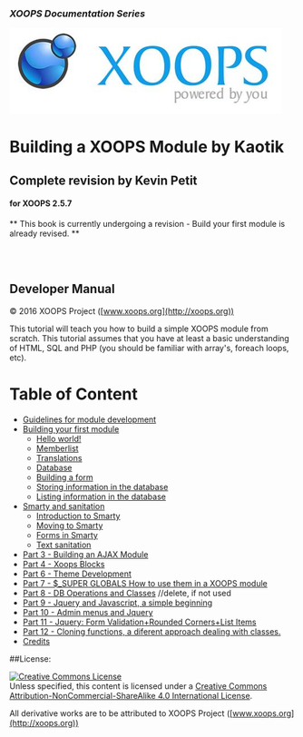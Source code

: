 ### _XOOPS Documentation Series_
![logoXoops.jpg](assets/logoXoops.jpg)

# Building a XOOPS Module by Kaotik
## Complete revision by Kevin Petit
#### for XOOPS 2.5.7

** This book is currently undergoing a revision - Build your first module is already revised. **

<br><br>
            
## Developer Manual

© 2016 XOOPS Project ([www.xoops.org](http://xoops.org))   


This tutorial will teach you how to build a simple XOOPS module from scratch.
This tutorial assumes that you have at least a basic understanding of HTML, SQL and PHP (you should be familiar with array's, foreach loops, etc).


# Table of Content

* [Guidelines for module development](book/guidelines/guidelines.md)
* [Building your first module](book/building_a_simple_module/introduction.md)
    * [Hello world!](book/building_a_simple_module/helloworld.md)
    * [Memberlist](book/building_a_simple_module/memberlist.md)
    * [Translations](book/building_a_simple_module/translations.md)
    * [Database](book/building_a_simple_module/database.md)
    * [Building a form](book/building_a_simple_module/buildingform.md)
    * [Storing information in the database](book/building_a_simple_module/saving_to_database.md)
    * [Listing information in the database](book/building_a_simple_module/listing_database.md)
* [Smarty and sanitation](book/smarty_sanitation/introduction.md)
    * [Introduction to Smarty](book/smarty_sanitation/smarty.md)
    * [Moving to Smarty](book/smarty_sanitation/movingtosmarty.md)
    * [Forms in Smarty](book/smarty_sanitation/formsinsmarty.md)
    * [Text sanitation](book/smarty_sanitation/textsanitation.md)
* [Part 3 - Building an AJAX Module](book/3.md)
* [Part 4 - Xoops Blocks](book/4.md)
* [Part 6 - Theme Development](book/6.md)
* [Part 7 - $_SUPER GLOBALS How to use them in a XOOPS module](book/7.md)
* [Part 8 - DB Operations and Classes](book/8.md) //delete, if not used
* [Part 9 - Jquery and Javascript, a simple beginning](book/9.md)
* [Part 10 - Admin menus and Jquery](book/10.md)
* [Part 11 - Jquery: Form Validation+Rounded Corners+List Items](book/11.md)
* [Part 12 - Cloning functions, a diferent approach dealing with classes.](book/12.md) 
* [Credits](book/13.md) 

##License:

<a rel="license" href="http://creativecommons.org/licenses/by-nc-sa/4.0/"><img alt="Creative Commons License" style="border-width:0" src="https://i.creativecommons.org/l/by-nc-sa/4.0/88x31.png" /></a><br />Unless specified, this content is licensed under a <a rel="license" href="http://creativecommons.org/licenses/by-nc-sa/4.0/">Creative Commons Attribution-NonCommercial-ShareAlike 4.0 International License</a>.

All derivative works are to be attributed to XOOPS Project ([www.xoops.org](http://xoops.org))